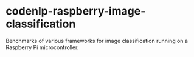 # codenlp-raspberry-image-classification
Benchmarks of various frameworks for image classification running on a Raspberry Pi microcontroller.

